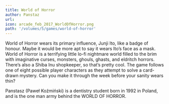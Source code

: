 ```yaml
---
title: World of Horror
author: Panstaz
url: 
icon: arcade_feb_2017_WorldOfHorror.png 
path: '/volumes/5/games/world-of-horror'
---
```

World of Horror wears its primary influence, Junji Ito, like a badge of honour. Maybe it would
be more apt to say it wears Ito’s face as a mask. World of Horror is a terrifying little lo-fi
nightmare world filled to the brim with imaginative curses, monsters, ghouls, ghasts, and
eldritch horrors. There’s also a Shiba Inu shopkeeper, so that’s pretty cool. The game follows
one of eight possible player characters as they attempt to solve a card-drawn mystery. Can you
make it through the week before your sanity wears thin?

Panstasz (Paweł Koźmiński) is a dentistry student born in 1992 in Poland, and is the one man army behind the WORLD OF HORROR.
